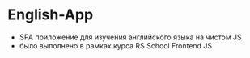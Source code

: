 # English-App

- SPA приложение для изучения английского языка на чистом JS
- было выполнено в рамках курса RS School Frontend JS

